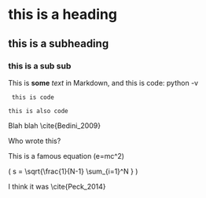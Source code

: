 # this is a heading
## this is a subheading
### this is a sub sub

This is **some** _text_ in Markdown, and this is code: python -v 

     this is code

```this is also code```


Blah blah \cite{Bedini_2009}

Who wrote this?

This is a famous equation \(e=mc^2\)

\( s = \sqrt{\frac{1}{N-1} \sum_{i=1}^N } \)

I think it was \cite{Peck_2014}